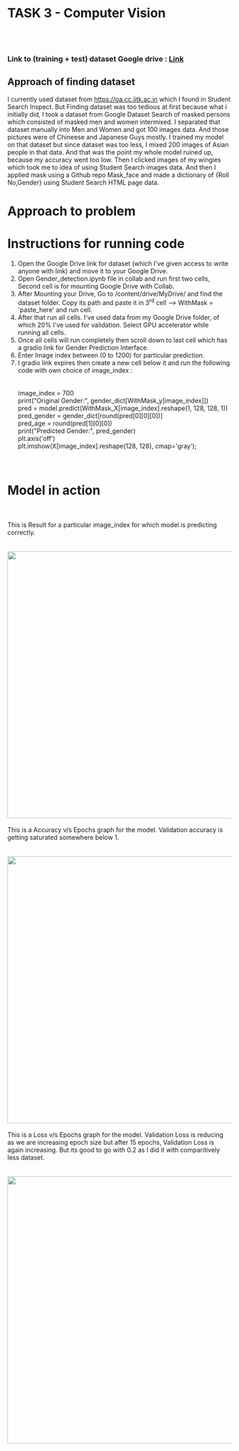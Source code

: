 <h1>TASK 3 - Computer Vision</h1>
<br>
<br>

### Link to (training + test) dataset Google drive : <a href = "https://drive.google.com/drive/folders/1AEoCLG2iK0ump00mSscnkK12M_6_Mbbp?usp=sharing">Link</a>    <br>
## Approach of finding dataset

I currently used dataset from https://oa.cc.iitk.ac.in which I found in Student Search Inspect. But Finding dataset was too tedious at first because what i initially did, I took a dataset from Google Dataset Search of masked persons which consisted of masked men and women intermixed. I separated that dataset manually into Men and Women and got 100 images data. And those pictures were of Chineese and Japanese Guys mostly. I trained my model on that dataset but since dataset was too less, I mixed 200 images of Asian people in that data. And that was the point my whole model ruined up, because my accuracy went too low. Then I clicked images of my wingies which took me to idea of using Student Search images data. And then I applied mask using a Github repo Mask_face and made a dictionary of  {Roll No,Gender}  using Student Search HTML page data.

# Approach to problem




# Instructions for running code
1. Open the Google Drive link for dataset (which I've given access to write anyone with link) and move it to your Google Drive.
2. Open Gender_detection.ipynb file in collab and run first two cells, Second cell is for mounting Google Drive with Collab.
3. After Mounting your Drive, Go to /content/drive/MyDrive/   and find the dataset folder. Copy its path and paste it in 3<sup>rd</sup> cell --> WithMask = 'paste_here' and run cell.
4. After that run all cells. I've used data from my Google Drive folder, of which 20% I've used for validation. Select GPU accelerator while <br>
running all cells.
5. Once all cells will run completely then scroll down to last cell which has a gradio link for Gender Prediction Interface.
6. Enter Image index between (0 to 1200) for particular prediction.
7. I gradio link expires then create a new cell below it and run the following code with own choice of image_index :         <br>         <br>         <br>
image_index = 700           <br>
print("Original Gender:", gender_dict[WithMask_y[image_index]])         <br>
pred = model.predict(WithMask_X[image_index].reshape(1, 128, 128, 1))         <br>
pred_gender = gender_dict[round(pred[0][0][0])]         <br>
pred_age = round(pred[1][0][0])         <br>
print("Predicted Gender:", pred_gender)         <br>
plt.axis('off')         <br>
plt.imshow(X[image_index].reshape(128, 128), cmap='gray');         <br>         <br>         <br>

# Model in action
<br>
<br>
This is Result for a particular image_index for which model is predicting correctly.<br><br><br>


<img src="https://github.com/the-aryan-1712/pClub_Seccy_task/assets/156575544/38bc6bc3-4ebd-4c83-9880-442c30b7ba5d" height="600" width="1000" />
<br><br>
 This is a Accuracy v/s Epochs graph for the model. Validation accuracy is getting saturated somewhere below 1. <br><br><br>


<img src="https://github.com/the-aryan-1712/pClub_Seccy_task/assets/156575544/d8e5160c-051c-4bae-96ac-de2529c4ae6a" height="600" width="1000" />
<br><br>
 This is a Loss v/s Epochs graph for the model. Validation Loss is reducing as we are increasing epoch size but after 15 epochs, Validation Loss is again increasing. But its good to go with 0.2 as I did it with comparitively less dataset.<br><br><br>


<img src="https://github.com/the-aryan-1712/pClub_Seccy_task/assets/156575544/a5d3eea5-4d50-4100-bf20-9973744b8c7f" height="600" width="1000" />


